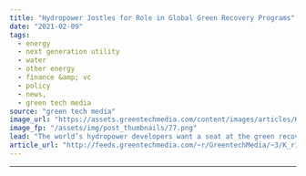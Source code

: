 ```yaml
---
title: "Hydropower Jostles for Role in Global Green Recovery Programs"
date: "2021-02-09"
tags: 
  - energy
  - next generation utility
  - water
  - other energy
  - finance &amp; vc
  - policy
  - news,
  - green tech media
source: "green tech media"
image_url: "https://assets.greentechmedia.com/content/images/articles/Hydropower_Hydro_Norway_XL_Credit_Statkraft.jpg"
image_fp: "/assets/img/post_thumbnails/77.png"
lead: "The world’s hydropower developers want a seat at the green recovery funding table alongside other key decarbonization technologies such as wind, solar, batteries and green hydrogen.  This month, the International Hydropower Association (IHA) partnere ..."
article_url: "http://feeds.greentechmedia.com/~r/GreentechMedia/~3/K_r1L5Jhtfw/hydro-jostles-for-role-in-global-green-recovery-programs"
---
```


---
